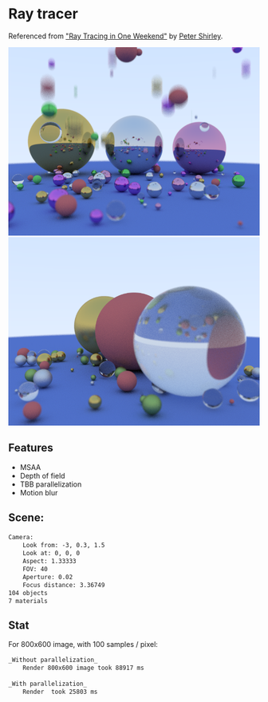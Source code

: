 # Ray tracer

Referenced from ["Ray Tracing in One Weekend"](http://in1weekend.blogspot.com/) by [Peter Shirley](https://twitter.com/Peter_shirley).

![Render](images/motion-blur.png "Motion blur")
![Render](images/image.png "Render")

## Features
- MSAA
- Depth of field
- TBB parallelization
- Motion blur

## Scene: 
	Camera: 
		Look from: -3, 0.3, 1.5
		Look at: 0, 0, 0
		Aspect: 1.33333
		FOV: 40
		Aperture: 0.02
		Focus distance: 3.36749
	104 objects
	7 materials


## Stat

For 800x600 image, with 100 samples / pixel:

	_Without parallelization_
		Render 800x600 image took 88917 ms

	_With parallelization_
		Render  took 25803 ms

